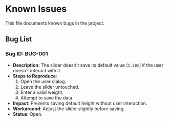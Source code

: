 # Known Issues

This file documents known bugs in the project.

## Bug List

### Bug ID: BUG-001
- **Description**: The slider doesn't save its default value (`1.50m`) if the user doesn't interact with it.
- **Steps to Reproduce**:
    1. Open the user dialog.
    2. Leave the slider untouched.
    3. Enter a valid weight.
    4. Attempt to save the data.
- **Impact**: Prevents saving default height without user interaction.
- **Workaround**: Adjust the slider slightly before saving.
- **Status**: Open.
